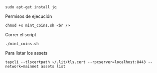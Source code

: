 ```
sudo apt-get install jq
```
Permisos de ejecución 
```
chmod +x mint_coins.sh <br />
```
Correr el script <br />
```
./mint_coins.sh
```
Para listar los assets
```
tapcli --tlscertpath ~/.lit/tls.cert --rpcserver=localhost:8443 --network=mainnet assets list
